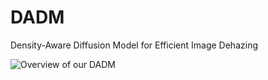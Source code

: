 # DADM
Density-Aware Diffusion Model for Efficient Image Dehazing

![Overview of our DADM](C:\Users\密码是toor\Desktop\第一篇论文\fig2.png)

